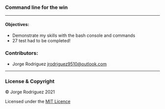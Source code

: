 ### Command line for the win  
---  
#### Objectives:  
- Demonstrate my skills with the bash console and commands  
- 27 test had to be completed!  
### Contributors:  
- Jorge Rodriguez <jrodriguez9510@outlook.com>  
---  
### License & Copyright  
© Jorge Rodriguez 2021  
  
Licensed under the [MIT Licence](LICENSE) 